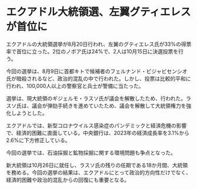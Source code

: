 # エクアドル大統領選、左翼グティエレスが首位に

エクアドルの大統領選挙が8月20日行われ、左翼のグティエレス氏が33%の得票率で首位に立った。2位のノボア氏は24%で、2人は10月15日に決選投票を行う。

今回の選挙は、8月9日に首都キトで候補者のフェルナンド・ビジャビセンシオ氏が暗殺されるなど、政治的混乱の中で行われた。しかし、投票は比較的平和に行われ、100,000人以上の警察官と兵士が警備に当たった。

選挙は、現大統領のギジェルモ・ラスソ氏が議会を解散したため、行われた。ラスソ氏は、議会が弾劾手続きを進めていたため、議会を解散して大統領権力を強化しようとした。

エクアドルでは、新型コロナウイルス感染症のパンデミックと経済危機の影響で、経済的困難に直面している。中央銀行は、2023年の経済成長率を3.1%から2.6%に下方修正している。

今回の選挙では、石油採掘と鉱物採掘に関する環境問題も争点となった。

新大統領は10月26日に就任し、ラスソ氏の残りの任期である18か月間、大統領を務める。今回の選挙の結果は、エクアドルにとって政治的方向性だけでなく、経済的困難や政治的混乱からの回復にも重要となる。